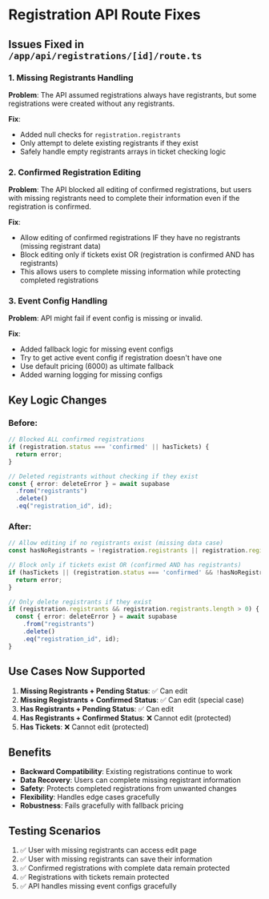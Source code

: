 # Registration API Route Fixes

## Issues Fixed in `/app/api/registrations/[id]/route.ts`

### 1. **Missing Registrants Handling**
**Problem**: The API assumed registrations always have registrants, but some registrations were created without any registrants.

**Fix**: 
- Added null checks for `registration.registrants`
- Only attempt to delete existing registrants if they exist
- Safely handle empty registrants arrays in ticket checking logic

### 2. **Confirmed Registration Editing**
**Problem**: The API blocked all editing of confirmed registrations, but users with missing registrants need to complete their information even if the registration is confirmed.

**Fix**:
- Allow editing of confirmed registrations IF they have no registrants (missing registrant data)
- Block editing only if tickets exist OR (registration is confirmed AND has registrants)
- This allows users to complete missing information while protecting completed registrations

### 3. **Event Config Handling**
**Problem**: API might fail if event config is missing or invalid.

**Fix**:
- Added fallback logic for missing event configs
- Try to get active event config if registration doesn't have one
- Use default pricing (6000) as ultimate fallback
- Added warning logging for missing configs

## Key Logic Changes

### Before:
```typescript
// Blocked ALL confirmed registrations
if (registration.status === 'confirmed' || hasTickets) {
  return error;
}

// Deleted registrants without checking if they exist
const { error: deleteError } = await supabase
  .from("registrants")
  .delete()
  .eq("registration_id", id);
```

### After:
```typescript
// Allow editing if no registrants exist (missing data case)
const hasNoRegistrants = !registration.registrants || registration.registrants.length === 0;

// Block only if tickets exist OR (confirmed AND has registrants)
if (hasTickets || (registration.status === 'confirmed' && !hasNoRegistrants)) {
  return error;
}

// Only delete registrants if they exist
if (registration.registrants && registration.registrants.length > 0) {
  const { error: deleteError } = await supabase
    .from("registrants")
    .delete()
    .eq("registration_id", id);
}
```

## Use Cases Now Supported

1. **Missing Registrants + Pending Status**: ✅ Can edit
2. **Missing Registrants + Confirmed Status**: ✅ Can edit (special case)
3. **Has Registrants + Pending Status**: ✅ Can edit  
4. **Has Registrants + Confirmed Status**: ❌ Cannot edit (protected)
5. **Has Tickets**: ❌ Cannot edit (protected)

## Benefits

- **Backward Compatibility**: Existing registrations continue to work
- **Data Recovery**: Users can complete missing registrant information
- **Safety**: Protects completed registrations from unwanted changes
- **Flexibility**: Handles edge cases gracefully
- **Robustness**: Fails gracefully with fallback pricing

## Testing Scenarios

1. ✅ User with missing registrants can access edit page
2. ✅ User with missing registrants can save their information
3. ✅ Confirmed registrations with complete data remain protected
4. ✅ Registrations with tickets remain protected
5. ✅ API handles missing event configs gracefully
